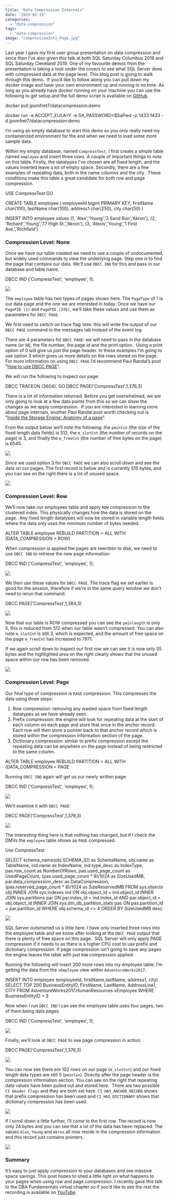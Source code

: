 ```yaml
---
title: "Data Compression Internals"
date: "2019-02-19"
categories:
  - "data-compression"
tags:
  - "data-compression"
image: "compressionInfo_Page.jpg"
---
```


Last year I gave my first user group presentation on data compression and since then I’ve also given this talk at both SQL Saturday Columbus 2018 and SQL Saturday Cleveland 2019. One of my favourite demos from the presentation is taking a look under the covers to see what SQL Server does with compressed data at the page level. This blog post is going to walk through this demo.  If you’d like to follow along you can pull down my docker image and have your own environment up and running in no time. As long as you already have docker running on your machine you can use the following to get setup and the full demo script is available on [GitHub](https://github.com/jpomfret/demos/blob/master/DataCompression/01_Page_Internals.sql).

docker pull jpomfret7/datacompression:demo

docker run -e ACCEPT\_EULA=Y -e SA\_PASSWORD=$SaPwd -p 1433:1433 -d jpomfret7/datacompression:demo

I’m using an empty database to start this demo so you only really need my containerized environment for the end when we need to load some more sample data.

Within my empty database, named `CompressTest`, I first create a simple table named `employee` and insert three rows. A couple of important things to note on this table. Firstly, the datatypes I’ve chosen are all fixed length, and the values inserted leave a lot of empty space. Secondly, there are a few examples of repeating data, both in the name columns and the city.  These conditions make this table a great candidate for both row and page compression.

USE CompressTest
GO

CREATE TABLE employee (
employeeId bigint PRIMARY KEY,
firstName char(100),
lastName char(100),
address1 char(250),
city char(50)
)

INSERT INTO employee
values  (1, 'Alex','Young','2 Sand Run','Akron'),
        (2, 'Richard','Young','77 High St.','Akron'),
        (3, 'Alexis','Young','1 First Ave.','Richfield')

### Compression Level: None

Once we have our table created we need to use a couple of undocumented, but widely used commands to view the underlying page. Step one is to find the page that contains our data. We'll use `DBCC IND` for this and pass in our database and table name.

DBCC IND ('CompressTest', 'employee', 1);

![](images/DBCC_IND.jpg)

The `employee` table has two types of pages shown here. The `PageType` of 1 is our data page and the one we are interested in today. Once we have our `PageFID (1)` and `PagePID (376)`, we’ll take these values and use them as parameters for `DBCC PAGE`.

We first need to switch on trace flag `3604`: this will write the output of our `DBCC PAGE` command to the messages tab instead of the event log.

There are 4 parameters for `DBCC PAGE`: we will need to pass in the database name (or id), the file number, the page id and the print option.  Using a print option of 0 will give us just the page header. In these examples I’m going to use option 3 which gives us more details on the rows stored on the page. For more information on using `DBCC PAGE` I’d recommend Paul Randal’s post "[How to use DBCC PAGE](https://blogs.msdn.microsoft.com/sqlserverstorageengine/2006/06/10/how-to-use-dbcc-page/)".

We will run the following to inspect our page:

DBCC TRACEON (3604);
GO
DBCC PAGE('CompressTest',1,376,3)

There is a lot of information returned. Before you get overwhelmed, we are only going to look at a few data points from this so we can show the changes as we apply compression.  If you are interested in learning more about page internals, another Paul Randal post worth checking out is "[Inside the Storage Engine: Anatomy of a page](https://www.sqlskills.com/blogs/paul/inside-the-storage-engine-anatomy-of-a-page/﻿)".

From the output below we’ll note the following: the `pminlin` (the size of the fixed length data fields) is 512, the `m_slotCnt` (the number of records on the page) is 3, and finally the `m_freeCnt` (the number of free bytes on the page) is 6545.

![](images/DBCC_PAGE_NONE.jpg)

Since we used option 3 for `DBCC PAGE` we can also scroll down and see the data on our pages. The first record is below and is currently 515 bytes, and you can see on the right there is a lot of unused space.

![](images/DBCC_PAGE_RECORD_NONEjpg.jpg)

### Compression Level: Row

We’ll now take our employees table and apply `ROW` compression to the clustered index. This physically changes how the data is stored on the page.  Any fixed length datatypes will now be stored in variable length fields where the data only uses the minimum number of bytes needed.

ALTER TABLE employee REBUILD PARTITION = ALL
WITH (DATA\_COMPRESSION = ROW)

When compression is applied the pages are rewritten to disk, we need to use `DBCC IND` to retrieve the new page information:

DBCC IND ('CompressTest', 'employee', 1);

![](images/DBCC_IND_ROW.jpg)

We then use these values for `DBCC PAGE`. The trace flag we set earlier is good for the session, therefore if we’re in the same query window we don’t need to rerun that command.

DBCC PAGE('CompressTest',1,384,3)

![](images/DBCC_PAGE_ROW.jpg)

Now that our table is ROW compressed you can see the `pminlength` is only 5, this is reduced from 512 when our table wasn’t compressed. You can also note `m_slotCnt` is still 3, which is expected, and the amount of free space on the page `m_freeCnt` has increased to 7971.

If we again scroll down to inspect our first row we can see it is now only 35 bytes and the highlighted area on the right clearly shows that the unused space within our row has been removed.

![](images/DBCC_PAGE_RECORD_ROW.jpg)

### Compression Level: Page

Our final type of compression is `PAGE` compression. This compresses the data using three steps:

1. Row compression: removing any wasted space from fixed length datatypes as we have already seen.
2. Prefix compression: the engine will look for repeating data at the start of each column on each page and store that once in the anchor record.  Each row will then store a pointer back to that anchor record which is stored within the compression information section of the page.
3. Dictionary compression: similar to prefix compression except the repeating data can be anywhere on the page instead of being restricted to the same column.

ALTER TABLE employee REBUILD PARTITION = ALL
WITH (DATA\_COMPRESSION = PAGE

Running `DBCC IND` again will get us our newly written page:

DBCC IND ('CompressTest', 'employee', 1);

![](images/DBCC_IND_PAGE.jpg)

We’ll examine it with `DBCC PAGE`:

DBCC PAGE('CompressTest',1,376,3)

![](images/DBCC_PAGE_PAGE.jpg)

The interesting thing here is that nothing has changed, but if I check the DMVs the `employee` table shows as `PAGE` compressed.

Use CompressTest

SELECT
	schema\_name(obj.SCHEMA\_ID) as SchemaName,
	obj.name as TableName,
	ind.name as IndexName,
	ind.type\_desc as IndexType,
	pas.row\_count as NumberOfRows,
	pas.used\_page\_count as UsedPageCount,
	(pas.used\_page\_count \* 8)/1024 as SizeUsedMB,
	par.data\_compression\_desc as DataCompression,
	(pas.reserved\_page\_count \* 8)/1024 as SizeReservedMB
FROM sys.objects obj
INNER JOIN sys.indexes ind
	ON obj.object\_id = ind.object\_id
INNER JOIN sys.partitions par
	ON par.index\_id = ind.index\_id
	AND par.object\_id = obj.object\_id
INNER JOIN sys.dm\_db\_partition\_stats pas
	ON pas.partition\_id = par.partition\_id
WHERE obj.schema\_id <> 4
ORDER BY SizeUsedMB desc

![](images/dmvs.jpg)

SQL Server outsmarted us a little here. I have only inserted three rows into the employee table and we know after looking at the `DBCC PAGE` output that there is plenty of free space on this page.  SQL Server will only apply PAGE compression if it needs to as there is a higher CPU cost to use prefix and dictionary compression. If page compression isn’t going to save any pages the engine leaves the table with just `ROW` compression applied.

Running the following will insert 200 more rows into my employee table. I’m getting the data from the `vEmployee` view within `AdventureWorks2017`.

INSERT INTO employee (employeeId, firstName,lastName, address1, city)
SELECT TOP 200 BusinessEntityID, FirstName, LastName, AddressLine1, CITY
FROM AdventureWorks2017.HumanResources.vEmployee
WHERE BusinessEntityID > 3

Now when I run `DBCC IND` I can see the employee table uses four pages, two of them being data pages.

DBCC IND ('CompressTest', 'employee', 1);

![](images/DBCC_IND_FINAL.jpg)

Finally, we’ll look at `DBCC PAGE` to see page compression in action:

DBCC PAGE('CompressTest',1,376,3)

![](images/DBCC_PAGE_FINAL.jpg)

You can now see there are 102 rows on our page (`m_slotCnt`) and our fixed length data types are still 5 (`pminlen`). Directly after the page header is the compression information section. You can see on the right that repeating data values have been pulled out and stored here.  There are two possible `CI Header Flags` and they are both set here. `CI_HAS_ANCHOR_RECORD` shows that prefix compression has been used and `CI_HAS_DICTIONARY` shows that dictionary compression has been used.

![](images/compressionInfo_Page-1.jpg)

If I scroll down a little further, I’ll come to the first row. The record is now only 24 bytes and you can see that a lot of the data has been replaced. The values `Alex`, `Young` and `Akron` all now reside in the compression information and this record just contains pointers.

![](https://i2.wp.com/jesspomfret.com/wp-content/uploads/2019/02/DBCC_PAGE_RECORD_PAGE.jpg?fit=650%2C206&ssl=1)

### Summary

It’s easy to just apply compression to your databases and see massive space savings. This post hopes to shed a little light on what happens to your pages when using row and page compression. I recently gave this talk to the DBA Fundamentals virtual chapter so if you’d like to see the rest the recording is available on [YouTube](http://﻿https://www.youtube.com/watch?v=F02NqGP2Gyg).
